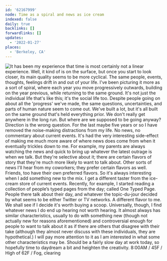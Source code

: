 ```yaml
---
id: '62167999'
node: Time as a spiral and news as ice cream
indexed: false
daily: true
backlinks: []
forwardlinks: []
updates:
  - '2022-01-27'
places:
  - 'Berkeley, CA'
---
```

![It has been my experience that time is most certainly not a linear experience. Well, it kind of is on the surface, but once you start to look closer, its main quality seems to be more cyclical. The same people, events, thoughts, feelings drift in and out of your life. I've been picturing it more as a sort of spiral, where each year you move progressively outwards, building on the year previous, while returning to the same ground. It's not just the individual life that's like this; it's the social life too. Despite people going on about all the 'progress' we've made, the same questions, uncertainties, and parts of human nature seem to come out. We've built a lot, but it's all built on the same ground that's held everything prior. We don't really get anywhere in the long run. But where are we supposed to be going anyway? Direction is the wrong question. For the last maybe five years or so I have removed the noise-making distractions from my life. No news, no commentary about current events. It's had the very interesting side-effect of making me much more aware of where news does come from when it eventually trickles down to me. For example, my parents are always watching the news and quick to bring up whatever the latest outrage is when we talk. But they're selective about it; there are certain flavors of story that they're much more likely to want to talk about. Other sorts of news I'll hear from my coworkers; they prefer certain flavors as well. Friends, too have their own preferred flavors. So it's always interesting when I add something new to the mix. I get a different taster from the ice-cream store of current events. Recently, for example, I started reading a collection of people’s typed pages from the day; called One Typed Page. People there talk about their day, and whatever the topic-du-jour decided by what seems to be either Twitter or TV networks. A different flavor to me. We shall see if I decide it's worth buying a scoop. Universally, though, I find whatever news I do end up hearing not worth hearing. It almost always has similar characteristics, usually to do with something new (though not actually new for reasons aforementioned) and controversial enough for people to want to talk about it as if there are others that disagree with their take (although they almost never discuss with these individuals, they are hypothetical.) I will pay more attention to it as I am interested in what some other characteristics may be. Should be a fairly slow day at work today, so hopefully time to daydream a bit and heighten the creativity. 8:00AM / 45F / High of 62F / Fog, clearing](images/62167999/tQkkIGQmob-daily.webp "")
